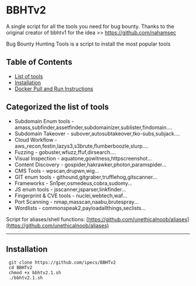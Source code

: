 # BBHTv2
A single script for all the  tools you need for bug bounty. Thanks to the original creator of bbhtv1 for the idea >> https://github.com/nahamsec

Bug Bounty Hunting Tools is a script to install the most popular tools

## Table of Contents 

- [List of tools](#Categorized-the-list-of-tools)
- [Installation](#installation)
- [Docker Pull and Run Instructions](#instructions)




## Categorized the list of tools

* Subdomain Enum tools        - amass,subfinder,assetfinder,subdomainizer,sublister,findomain....
* Subdomain Takeover          - subover,autosubtakeover,tko-subs,subjack....
* Cloud Workflow              - aws_recon,festin,lazys3,s3brute,flumberboozle,slurp....
* Fuzzing                     - gobuster,wfuzz,ffuf,dirsearch....
* Visual Inspection           - aquatone,gowitness,httpscreenshot...
* Content Discovery           - gospider,hakrawker,photon,paramspider...
* CMS Tools                   - wpscan,drupwn,wig...
* GIT enum tools              - githound,gitgraber,trufflehog,gitscanner...
* Frameworks                  - Sn1per,osmedeus,cobra,sudomy...
* JS enum tools               - jsscanner,jsparser,linkfinder...
* Fingerprint & CVE tools     - nuclei,webtech,waf...
* Port Scanning               - nmap,masscan,naabu,brutespray...
* Wordlists                   - commonspeak2,payloadallthings,seclists...

Script for aliases/shell functions: [https://github.com/unethicalnoob/aliases](https://github.com/unethicalnoob/aliases)


---

## Installation


``` 
 git clone https://github.com/ipecs/BBHTv2
 cd BBHTv2
 chmod +x bbhtv2.1.sh
 ./bbhtv2.1.sh
 ```


